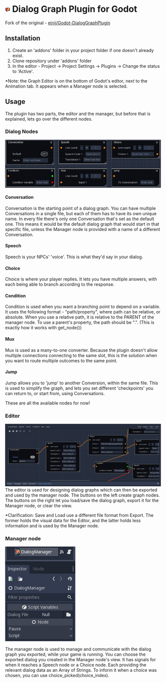 # [![Plugin icon](src/icon.png)](https://github.com/ejnij/Godot-DialogGraphPlugin) Dialog Graph Plugin for Godot
Fork of the original - [ejnij/Godot-DialogGraphPlugin](https://github.com/ejnij/Godot-DialogGraphPlugin)

## Installation
1) Create an 'addons' folder in your project folder if one doesn't already exist.
2) Clone repository under 'addons' folder
3) In the editor - Project -> Project Settings -> Plugins -> Change the status to 'Active'.

*Note: the Graph Editor is on the bottom of Godot's editor, next to the Animation tab. It appears when a Manager node is selected.

## Usage
The plugin has two parts, the editor and the manager, but before that is explained, lets go over the different nodes.
### Dialog Nodes
[![Nodes](/nodes.png)](https://raw.githubusercontent.com/ejnij/Godot-DialogGraphPlugin/master/nodes.png)
#### Conversation
Conversation is the starting point of a dialog graph. You can have multiple Conversations in a single file, but each of them has to have its own unique name.
In every file there's only one Conversation that's set as the default one. This means it would be the default dialog graph that would start in that specific file, unless the Manager node is provided with a name of a different Conversation.
#### Speech
Speech is your NPCs' 'voice'. This is what they'd say in your dialog.
#### Choice
Choice is where your player replies. It lets you have multiple answers, with each being able to branch according to the response.
#### Condition
Condition is used when you want a branching point to depend on a variable. It uses the following format - "path/property", where path can be relative, or absolute. When you use a relative path, it is relative to the PARENT of the manager node.
To use a parent's property, the path should be ".". (This is exactly how it works with get_node())
#### Mux
Mux is used as a many-to-one converter. Because the plugin doesn't allow multiple connections connecting to the same slot, this is the solution when you want to route multiple outcomes to the same point.
#### Jump
Jump allows you to 'jump' to another Conversion, within the same file. This is used to simplify the graph, and lets you set different 'checkpoints' you can return to, or start from, using Conversations.

These are all the available nodes for now!

### Editor
[![Editor](/editor.png)](https://raw.githubusercontent.com/ejnij/Godot-DialogGraphPlugin/master/editor.png)
The editor is used for designing dialog graphs which can then be exported and used by the manager node.
The buttons on the left create graph nodes. The buttons on the right let you load/save the dialog graph, export it for the Manager node, or clear the view.

*Clarification: Save and Load use a different file format from Export. The former holds the visual data for the Editor, and the latter holds less information and is used by the Manager node.

### Manager node
[![Manager](/manager.png)](https://raw.githubusercontent.com/ejnij/Godot-DialogGraphPlugin/master/manager.png)

The manager node is used to manage and communicate with the dialog graph you exported, while your game is running.
You can choose the exported dialog you created in the Manager node's view.
It has signals for when it reaches a Speech node or a Choice node. Each providing the relevant dialog data as an Array of Strings.
To inform it when a choice was chosen, you can use choice_picked(choice_index).
